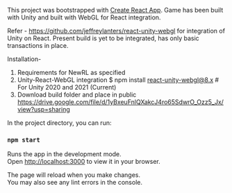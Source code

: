 

This project was bootstrapped with [Create React App](https://github.com/facebook/create-react-app).
Game has been built with Unity and built with WebGL for React integration.

Refer - https://github.com/jeffreylanters/react-unity-webgl for integration of Unity on React.
Present build is yet to be integrated, has only basic transactions in place. 

Installation-
1. Requirements for NewRL as specified
2. Unity-React-WebGL integration
   $ npm install react-unity-webgl@8.x  # For Unity 2020 and 2021 (Current)
3. Download build folder and place in public
  https://drive.google.com/file/d/1yBxeuFnlQXakcJ4ro65SdwrO_Ozz5_Jx/view?usp=sharing

In the project directory, you can run:

### `npm start`

Runs the app in the development mode.\
Open [http://localhost:3000](http://localhost:3000) to view it in your browser.

The page will reload when you make changes.\
You may also see any lint errors in the console.


